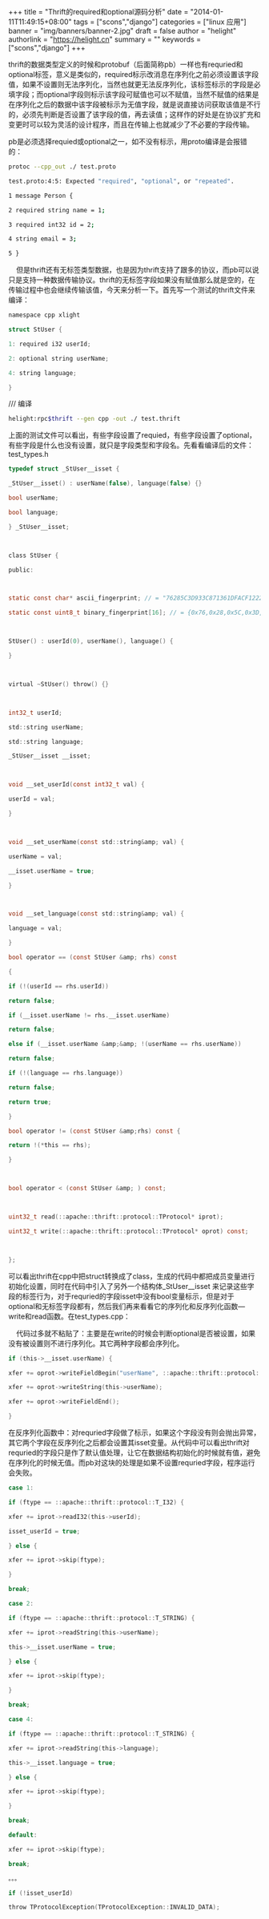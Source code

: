 +++
title = "Thrift的required和optional源码分析"
date = "2014-01-11T11:49:15+08:00"
tags = ["scons","django"]
categories = ["linux 应用"]
banner = "img/banners/banner-2.jpg"
draft = false
author = "helight"
authorlink = "https://helight.cn"
summary = ""
keywords = ["scons","django"]
+++

thrift的数据类型定义的时候和protobuf（后面简称pb）一样也有requried和optional标签，意义是类似的，required标示改消息在序列化之前必须设置该字段值，如果不设置则无法序列化，当然也就更无法反序列化，该标签标示的字段是必填字段；而optional字段则标示该字段可赋值也可以不赋值，当然不赋值的结果是在序列化之后的数据中该字段被标示为无值字段，就是说直接访问获取该值是不行的，必须先判断是否设置了该字段的值，再去读值；这样作的好处是在协议扩充和变更时可以较为灵活的设计程序，而且在传输上也就减少了不必要的字段传输。
<!--more-->
pb是必须选择requied或optional之一，如不没有标示，用proto编译是会报错的：
```sh
protoc --cpp_out ./ test.proto

test.proto:4:5: Expected "required", "optional", or "repeated".

1 message Person {

2 required string name = 1;

3 required int32 id = 2;

4 string email = 3;

5 }
```

    但是thrift还有无标签类型数据，也是因为thrift支持了跟多的协议，而pb可以说只是支持一种数据传输协议。thrift的无标签字段如果没有赋值那么就是空的，在传输过程中也会继续传输该值，今天来分析一下。首先写一个测试的thrift文件来编译：
```c
namespace cpp xlight

struct StUser {

1: required i32 userId;

2: optional string userName;

4: string language;

}
```
/// 编译
```sh
helight:rpc$thrift --gen cpp -out ./ test.thrift
```
上面的测试文件可以看出，有些字段设置了requied，有些字段设置了optional，有些字段是什么也没有设置，就只是字段类型和字段名。先看看编译后的文件：test_types.h
```c
typedef struct _StUser__isset {

_StUser__isset() : userName(false), language(false) {}

bool userName;

bool language;

} _StUser__isset;



class StUser {

public:



static const char* ascii_fingerprint; // = "76285C3D933C871361DFACF1222DDAAE";

static const uint8_t binary_fingerprint[16]; // = {0x76,0x28,0x5C,0x3D,0x93,0x3C,0x87,0x13,0x61,0xDF,0xAC,0xF1,0x22,0x2D,0xDA,0xAE};



StUser() : userId(0), userName(), language() {

}



virtual ~StUser() throw() {}



int32_t userId;

std::string userName;

std::string language;

_StUser__isset __isset;



void __set_userId(const int32_t val) {

userId = val;

}



void __set_userName(const std::string&amp; val) {

userName = val;

__isset.userName = true;

}



void __set_language(const std::string&amp; val) {

language = val;

}

bool operator == (const StUser &amp; rhs) const

{

if (!(userId == rhs.userId))

return false;

if (__isset.userName != rhs.__isset.userName)

return false;

else if (__isset.userName &amp;&amp; !(userName == rhs.userName))

return false;

if (!(language == rhs.language))

return false;

return true;

}

bool operator != (const StUser &amp;rhs) const {

return !(*this == rhs);

}



bool operator < (const StUser &amp; ) const;



uint32_t read(::apache::thrift::protocol::TProtocol* iprot);

uint32_t write(::apache::thrift::protocol::TProtocol* oprot) const;



};
```


可以看出thrift在cpp中把struct转换成了class，生成的代码中都把成员变量进行初始化设置，同时在代码中引入了另外一个结构体_StUser__isset 来记录这些字段的标签行为，对于requried的字段isset中没有bool变量标示，但是对于optional和无标签字段都有，然后我们再来看看它的序列化和反序列化函数—write和read函数。在test_types.cpp：

    代码过多就不粘贴了：主要是在write的时候会判断optional是否被设置，如果没有被设置则不进行序列化。其它两种字段都会序列化。
```c
if (this->__isset.userName) {

xfer += oprot->writeFieldBegin("userName", ::apache::thrift::protocol::T_STRING, 2);

xfer += oprot->writeString(this->userName);

xfer += oprot->writeFieldEnd();

}
```

在反序列化函数中：对requried字段做了标示，如果这个字段没有则会抛出异常，其它两个字段在反序列化之后都会设置其isset变量。从代码中可以看出thrift对requried的字段只是作了默认值处理，让它在数据结构初始化的时候就有值，避免在序列化的时候无值。而pb对这块的处理是如果不设置requried字段，程序运行会失败。
```c
case 1:

if (ftype == ::apache::thrift::protocol::T_I32) {

xfer += iprot->readI32(this->userId);

isset_userId = true;

} else {

xfer += iprot->skip(ftype);

}

break;

case 2:

if (ftype == ::apache::thrift::protocol::T_STRING) {

xfer += iprot->readString(this->userName);

this->__isset.userName = true;

} else {

xfer += iprot->skip(ftype);

}

break;

case 4:

if (ftype == ::apache::thrift::protocol::T_STRING) {

xfer += iprot->readString(this->language);

this->__isset.language = true;

} else {

xfer += iprot->skip(ftype);

}

break;

default:

xfer += iprot->skip(ftype);

break;

。。。

if (!isset_userId)

throw TProtocolException(TProtocolException::INVALID_DATA);
```
